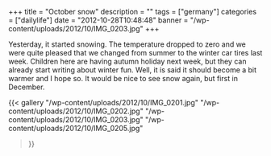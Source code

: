 +++
title = "October snow"
description = ""
tags = ["germany"]
categories = ["dailylife"]
date = "2012-10-28T10:48:48"
banner = "/wp-content/uploads/2012/10/IMG_0203.jpg"
+++

Yesterday, it started snowing. The temperature dropped to zero and we were quite pleased that we changed from summer to the winter
car tires last week. Children here are having autumn holiday next week, but they can already start
writing about winter fun. Well, it is said it should become a bit warmer and I hope so. It would be
nice to see snow again, but first in December.

{{< gallery
    "/wp-content/uploads/2012/10/IMG_0201.jpg"
    "/wp-content/uploads/2012/10/IMG_0202.jpg"
    "/wp-content/uploads/2012/10/IMG_0203.jpg"
    "/wp-content/uploads/2012/10/IMG_0205.jpg"
>}}
